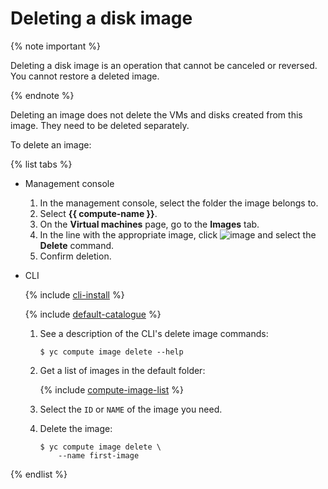 # Deleting a disk image

{% note important %}

Deleting a disk image is an operation that cannot be canceled or reversed. You cannot restore a deleted image.

{% endnote %}

Deleting an image does not delete the VMs and disks created from this image. They need to be deleted separately.

To delete an image:

{% list tabs %}

- Management console
  
  1. In the management console, select the folder the image belongs to.
  1. Select **{{ compute-name }}**.
  1. On the **Virtual machines** page, go to the **Images** tab.
  1. In the line with the appropriate image, click ![image](../../../_assets/dots.svg) and select the **Delete** command.
  1. Confirm deletion.
  
- CLI
  
  {% include [cli-install](../../../_includes/cli-install.md) %}
  
  {% include [default-catalogue](../../../_includes/default-catalogue.md) %}
  
  1. See a description of the CLI's delete image commands:
  
      ```
      $ yc compute image delete --help
      ```
  
  1. Get a list of images in the default folder:
  
      {% include [compute-image-list](../../../_includes/compute/image-list.md) %}
  
  1. Select the `ID` or `NAME` of the image you need.
  
  1. Delete the image:
  
      ```
      $ yc compute image delete \
          --name first-image
      ```
  
{% endlist %}

